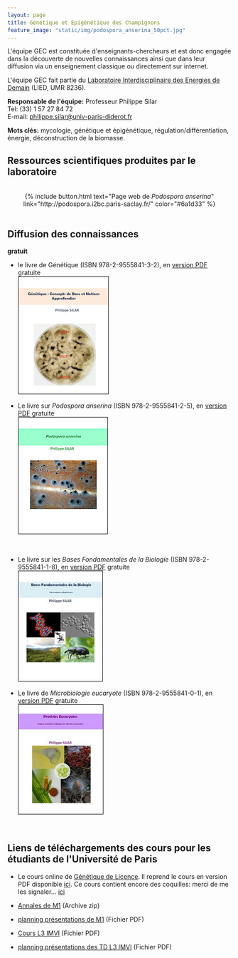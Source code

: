```yaml
---
layout: page
title: Génétique et Epigénétique des Champignons
feature_image: "static/img/podospora_anserina_50pct.jpg"
---
```


L'équipe GEC est constituée d'enseignants-chercheurs et est donc engagée dans la découverte de nouvelles connaissances ainsi que dans leur diffusion via un enseignement classique ou directement sur internet.

L'équipe GEC fait partie du [Laboratoire Interdisciplinaire des Energies de Demain](http://www.lied-pieri.univ-paris-diderot.fr/) (LIED, UMR 8236).

**Responsable de l'équipe:**
Professeur Philippe Silar<br>
Tel: (33) 1 57 27 84 72<br>
E-mail: [philippe.silar@univ-paris-diderot.fr](mailto:philippe.silar@univ-paris-diderot.fr)

**Mots clés:** mycologie, génétique et épigénétique, régulation/différentiation, énergie, déconstruction de la biomasse.

## Ressources scientifiques produites par le laboratoire

<br>

<center>
{% include button.html text="Page web de <em>Podospora anserina</em>" link="http://podospora.i2bc.paris-saclay.fr/" color="#6a1d33" %}
</center>

<br>

## Diffusion des connaissances

**gratuit**

* le livre de Génétique (ISBN 978-2-9555841-3-2), en [version PDF](https://hal.archives-ouvertes.fr/hal-02921475) gratuite<br>
  ![Génétique](static/img/gen.jpg)

 * Le livre sur _Podospora anserina_ (ISBN 978-2-9555841-2-5), en [version PDF](https://hal.archives-ouvertes.fr/hal-02475488) gratuite<br>
  ![Podospora anserina](static/img/pa.jpg)
  <br>

* Le livre sur les _Bases Fondamentales de la Biologie_ (ISBN 978-2-9555841-1-8), en [version PDF](https://hal.archives-ouvertes.fr/hal-01401263) gratuite<br>
  ![Bases Fondamentales de la Biologie](static/img/bfb.jpg)

* Le livre de _Microbiologie eucaryote_ (ISBN 978-2-9555841-0-1), en [version PDF](https://hal.archives-ouvertes.fr/hal-01263138) gratuite<br>
  ![Microbiologie eucaryote](static/img/pe.jpg)

<br>

## Liens de téléchargements des cours pour les étudiants de l'Université de Paris

- Le cours online de [Génétique de Licence](http://gec.sdv.univ-paris-diderot.fr/cours/genetique/). Il reprend le cours en version PDF disponible [ici]( https://hal.archives-ouvertes.fr/hal-02921475). Ce cours contient encore des coquilles: merci de me les signaler... [ici](mailto:philippe.silar@univ-paris-diderot.fr)
- [Annales de M1](http://podo-gec.sdv.univ-paris-diderot.fr/examenmicrobioeuc.zip) (Archive zip)
- [planning présentations de M1](http://podo-gec.sdv.univ-paris-diderot.fr/présentations.pdf) (Fichier PDF)

- [Cours L3 IMVI](http://podo-gec.sdv.univ-paris-diderot.fr/courslicenceIMVI.pdf) (Fichier PDF)
- [planning présentations des TD L3 IMVI](http://podo-gec.sdv.univ-paris-diderot.fr/sujetsdeTD.pdf) (Fichier PDF)
